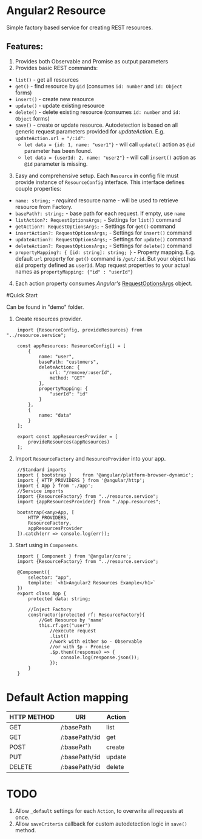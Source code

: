 # Angular2 Resource

Simple factory based service for creating REST resources. 

## Features:
1) Provides both Observable and Promise as output parameters
2) Provides basic REST commands:
 - `list()`     - get all resources
 - `get()`      - find resource by `@id` (consumes `id: number` and `id: Object` forms)
 - `insert()`   - create new resource
 - `update()`   - update existing resource
 - `delete()`   - delete existing resource (consumes `id: number` and `id: Object` forms)
 - `save()`     - create or update resource. Autodetection is based on all generic request parameters provided for *updateAction*. 
 E.g. `updateAction.url = "/:id"`:
    - `let data = {id: 1, name: "user1"}` - will call `update()` action as `@id` parameter has been found.
    - `let data = {userId: 2, name: "user2"}` - will call `insert()` action as `@id` parameter is missing.

3) Easy and comprehensive setup. Each `Resource` in config file must provide instance of `ResourceConfig` interface.
This interface defines couple properties:
 - `name: string;` - *required* resource name - will be used to retrieve resource from Factory.
 - `basePath?: string;` - base path for each request. If empty, use `name`
 - `listAction?: RequestOptionsArgs;` - Settings for `list()` command
 - `getAction?: RequestOptionsArgs;` - Settings for `get()` command
 - `insertAction?: RequestOptionsArgs;` - Settings for `insert()` command
 - `updateAction?: RequestOptionsArgs;` - Settings for `update()` command
 - `deleteAction?: RequestOptionsArgs;` - Settings for `delete()` command
 - `propertyMapping?: { [id: string]: string; }` - Property mapping. 
 E.g. default `url` property for `get()` command is `/get/:id`. 
 But your object has `@id` property defined as `userId`. 
 Map request properties to your actual names as `propertyMapping: {"id" : "userId"}`
 4) Each action property consumes *Angular's* 
 [RequestOptionsArgs](https://angular.io/docs/ts/latest/api/http/index/RequestOptionsArgs-interface.html) 
 object.

#Quick Start

Can be found in "demo" folder.
1) Create resources provider.
```
    import {ResourceConfig, provideResources} from "../resource.service";
    
    const appResources: ResourceConfig[] = [
        {
            name: "user",
            basePath: "customers",
            deleteAction: {
                url: "/remove/:userId",
                method: "GET"
            },
            propertyMapping: {
                "userId": "id"
            }
        },
        {
            name: "data"
        }
    ];
    
    export const appResourcesProvider = [
        provideResources(appResources)
    ];
```
2) Import `ResourceFactory` and `ResourceProvider` into your app.
```
    //Standard imports
    import { bootstrap }    from '@angular/platform-browser-dynamic';
    import { HTTP_PROVIDERS } from '@angular/http';
    import { App } from './app';
    //Service imports
    import {ResourceFactory} from "../resource.service";
    import {appResourcesProvider} from "./app.resources";
    
    bootstrap(<any>App, [
        HTTP_PROVIDERS,
        ResourceFactory,
        appResourcesProvider
    ]).catch(err => console.log(err));
```
3) Start using in `Components`.
```
    import { Component } from '@angular/core';
    import {ResourceFactory} from "../resource.service";
    
    @Component({
        selector: "app",
        template: `<h1>Angular2 Resources Example</h1>`
    })
    export class App {
        protected data: string;
    
        //Inject Factory
        constructor(protected rf: ResourceFactory){
            //Get Resource by 'name'
            this.rf.get("user")
                //execute request
                .list()
                //work with either $o - Observable
                //or with $p - Promise
                .$p.then((response) => {
                    console.log(response.json());
                });
        }
    }
```

# Default Action mapping
| HTTP METHOD | URI            | Action |
| ----------- | -------------- | ------ |
| GET         | /:basePath     | list   |
| GET         | /:basePath/:id | get    |
| POST        | /:basePath     | create |
| PUT         | /:basePath/:id | update |
| DELETE      | /:basePath/:id | delete |

# TODO
1) Allow `_default` settings for each `Action`, to overwrite all requests at once.
2) Allow `saveCriteria` callback for custom autodetection logic in `save()` method.